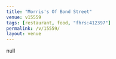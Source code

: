 ```yaml
---
title: "Morris's Of Bond Street"
venue: v15559
tags: [restaurant, food, "fhrs:412397"]
permalink: /v/15559/
layout: venue
---
```

null